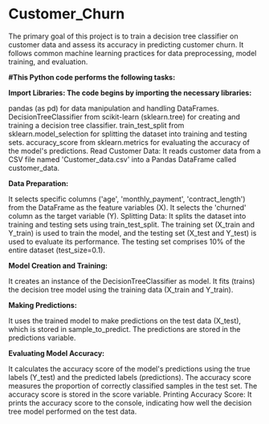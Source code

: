 # Customer_Churn

The primary goal of this project is to train a decision tree classifier on customer data and assess its accuracy in predicting customer churn. It follows common machine learning practices for data preprocessing, model training, and evaluation.

**#This Python code performs the following tasks:**

**Import Libraries: The code begins by importing the necessary libraries:**

pandas (as pd) for data manipulation and handling DataFrames.
DecisionTreeClassifier from scikit-learn (sklearn.tree) for creating and training a decision tree classifier.
train_test_split from sklearn.model_selection for splitting the dataset into training and testing sets.
accuracy_score from sklearn.metrics for evaluating the accuracy of the model's predictions.
Read Customer Data: It reads customer data from a CSV file named 'Customer_data.csv' into a Pandas DataFrame called customer_data.

**Data Preparation:**

It selects specific columns ('age', 'monthly_payment', 'contract_length') from the DataFrame as the feature variables (X).
It selects the 'churned' column as the target variable (Y).
Splitting Data: It splits the dataset into training and testing sets using train_test_split. The training set (X_train and Y_train) is used to train the model, and the testing set (X_test and Y_test) is used to evaluate its performance. The testing set comprises 10% of the entire dataset (test_size=0.1).

**Model Creation and Training:**

It creates an instance of the DecisionTreeClassifier as model.
It fits (trains) the decision tree model using the training data (X_train and Y_train).

**Making Predictions:**

It uses the trained model to make predictions on the test data (X_test), which is stored in sample_to_predict.
The predictions are stored in the predictions variable.

**Evaluating Model Accuracy:**

It calculates the accuracy score of the model's predictions using the true labels (Y_test) and the predicted labels (predictions). The accuracy score measures the proportion of correctly classified samples in the test set.
The accuracy score is stored in the score variable.
Printing Accuracy Score: It prints the accuracy score to the console, indicating how well the decision tree model performed on the test data.
